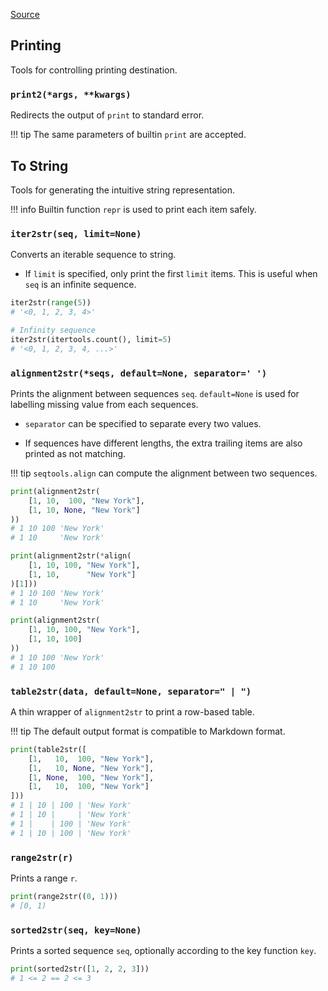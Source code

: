 [Source](https://github.com/chuanconggao/extratools/blob/master/extratools/printtools.py)

## Printing

Tools for controlling printing destination.

### `print2(*args, **kwargs)`

Redirects the output of `print` to standard error.

!!! tip
    The same parameters of builtin `print` are accepted.

## To String

Tools for generating the intuitive string representation.

!!! info
    Builtin function `repr` is used to print each item safely.


### `iter2str(seq, limit=None)`

Converts an iterable sequence to string.

- If `limit` is specified, only print the first `limit` items. This is useful when `seq` is an infinite sequence.

``` python
iter2str(range(5))
# '<0, 1, 2, 3, 4>'

# Infinity sequence
iter2str(itertools.count(), limit=5)
# '<0, 1, 2, 3, 4, ...>'
```

### `alignment2str(*seqs, default=None, separator=' ')`

Prints the alignment between sequences `seq`. `default=None` is used for labelling missing value from each sequences.

- `separator` can be specified to separate every two values.

- If sequences have different lengths, the extra trailing items are also printed as not matching.

!!! tip
    `seqtools.align` can compute the alignment between two sequences.

``` python
print(alignment2str(
    [1, 10,  100, "New York"],
    [1, 10, None, "New York"]
))
# 1 10 100 'New York'
# 1 10     'New York'

print(alignment2str(*align(
    [1, 10, 100, "New York"],
    [1, 10,      "New York"]
)[1]))
# 1 10 100 'New York'
# 1 10     'New York'

print(alignment2str(
    [1, 10, 100, "New York"],
    [1, 10, 100]
))
# 1 10 100 'New York'
# 1 10 100     
```

### `table2str(data, default=None, separator=" | ")`

A thin wrapper of `alignment2str` to print a row-based table.

!!! tip
    The default output format is compatible to Markdown format.

``` python
print(table2str([
    [1,   10,  100, "New York"],
    [1,   10, None, "New York"],
    [1, None,  100, "New York"],
    [1,   10,  100, "New York"]
]))
# 1 | 10 | 100 | 'New York'
# 1 | 10 |     | 'New York'
# 1 |    | 100 | 'New York'
# 1 | 10 | 100 | 'New York'
```

### `range2str(r)`

Prints a range `r`.

``` python
print(range2str((0, 1)))
# [0, 1)
```

### `sorted2str(seq, key=None)`

Prints a sorted sequence `seq`, optionally according to the key function `key`.

``` python
print(sorted2str([1, 2, 2, 3]))
# 1 <= 2 == 2 <= 3
```
